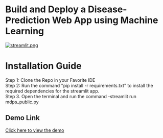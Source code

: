 # Build and Deploy a Disease-Prediction Web App using Machine Learning

[![streamlit.png](https://i.postimg.cc/8z531WKC/streamlit.png)](https://postimg.cc/2VsTGqfp)



# Installation Guide
Step 1: Clone the Repo in your Favorite IDE  
Step 2: Run the command "pip install -r requirements.txt" to install the required dependencies for the streamlit app.  
Step 3. Open the terminal and run the command -streamlit run mdps_public.py


## Demo Link
[Click here to view the demo](https://awanishyadav967-disease-prediction-project-mdps-public-g8edal.streamlit.app/)

